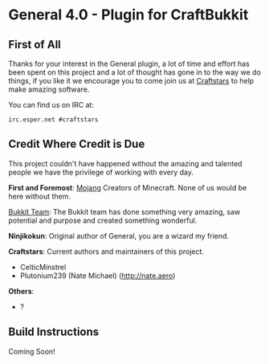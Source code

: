 General 4.0 - Plugin for CraftBukkit
=========================

First of All
---------------

Thanks for your interest in the General plugin, a lot of time and effort has been spent on this project and a lot of thought has gone in to the way we do things, if you like it we encourage you to come join us at [Craftstars](http://craftstars.net) to help make amazing software.

You can find us on IRC at:

    irc.esper.net #craftstars

Credit Where Credit is Due
--------------------------------------

This project couldn't have happened without the amazing and talented people we have the privilege of working with every day.

**First and Foremost**: [Mojang](http://mojang.com/)
Creators of Minecraft. None of us would be here without them.

[Bukkit Team](http://bukkit.org):
The Bukkit team has done something very amazing, saw potential and purpose and created something wonderful.

**Ninjikokun**:
Original author of General, you are a wizard my friend.

**Craftstars**:
Current authors and maintainers of this project.
 * CelticMinstrel
 * Plutonium239 (Nate Michael) (http://nate.aero)

**Others**:
 * ?

Build Instructions
-------------------------
Coming Soon!